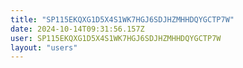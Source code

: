 ```yaml
---
title: "SP115EKQXG1D5X4S1WK7HGJ6SDJHZMHHDQYGCTP7W"
date: 2024-10-14T09:31:56.157Z
user: SP115EKQXG1D5X4S1WK7HGJ6SDJHZMHHDQYGCTP7W
layout: "users"
---
```

    